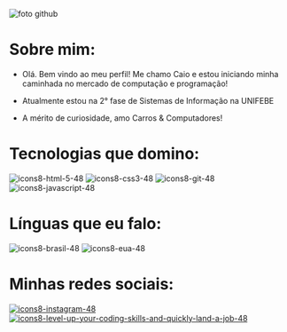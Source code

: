 ![foto github](https://github.com/caioriegert/caioriegert/assets/162862864/c2330112-776d-4876-8966-36632bb589d9)

# Sobre mim:
- Olá. Bem vindo ao meu perfil! Me chamo Caio e estou iniciando minha caminhada no mercado de computação e programação!

- Atualmente estou na 2° fase de Sistemas de Informação na UNIFEBE

- A mérito de curiosidade, amo Carros & Computadores!

# Tecnologias que domino:
![icons8-html-5-48](https://github.com/caioriegert/caioriegert/assets/162862864/2258d7a6-5cd6-4969-8b45-21fef7c08d7f)
![icons8-css3-48](https://github.com/caioriegert/caioriegert/assets/162862864/c44861d4-1ac1-49ca-988b-ae096912bb4d)
![icons8-git-48](https://github.com/caioriegert/caioriegert/assets/162862864/8e9f5412-6e34-4555-b23c-3621adee35ca)
![icons8-javascript-48](https://github.com/caioriegert/caioriegert/assets/162862864/e67c484c-c10a-4733-823b-244f5ab849ed)

# Línguas que eu falo:
![icons8-brasil-48](https://github.com/caioriegert/caioriegert/assets/162862864/9353a527-37af-4e3b-bc9a-e06e0c97d408)
![icons8-eua-48](https://github.com/caioriegert/caioriegert/assets/162862864/f8a03711-d8b8-45f7-baa3-ca5dee87702b)



# Minhas redes sociais:
[![icons8-instagram-48](https://github.com/caioriegert/caioriegert/assets/162862864/dca97f3d-0b17-4db3-8fcb-8ad0e2bdab8f)](https://www.instagram.com/caioriegert/)
[![icons8-level-up-your-coding-skills-and-quickly-land-a-job-48](https://github.com/user-attachments/assets/96e9237d-8f20-4f88-ab3b-7c172774c3bd)](https://leetcode.com/u/caior/)





